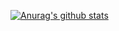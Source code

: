 [![Anurag's github stats](https://github-readme-stats.vercel.app/api?username=anuraghazra)](https://github.com/alierensevinc/github-readme-stats)
